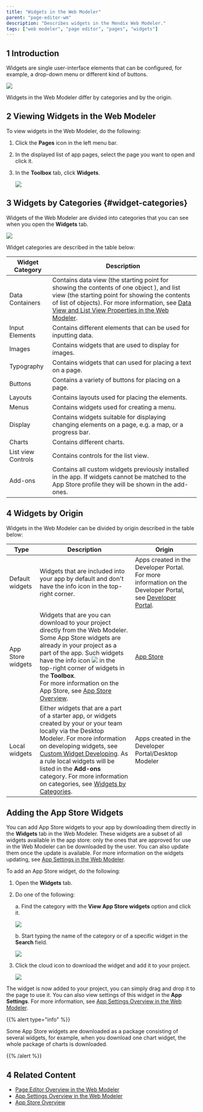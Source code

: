 ```yaml
---
title: "Widgets in the Web Modeler"
parent: "page-editor-wm"
description: "Describes widgets in the Mendix Web Modeler."
tags: ["web modeler", "page editor", "pages", "widgets"]
---
```


## 1 Introduction 

Widgets are single user-interface elements that can be configured, for example, a drop-down menu or different kind of buttons. 

![](attachments/page-editor-widgets-wm/wm-widgets-examples.png)

Widgets in the Web Modeler differ by categories and by the origin. 

## 2 Viewing Widgets in the Web Modeler

To view widgets in the Web Modeler, do the following:

1. Click the **Pages** icon in the left menu bar.

2. In the displayed list of app pages, select the page you want to open and click it.

3. In the **Toolbox** tab, click **Widgets**.

   ![](attachments/page-editor-widgets-wm/wm-toolbox-widgets.png)

## 3 Widgets by Categories {#widget-categories}

Widgets of the Web Modeler are divided into categories that you can see when you open the **Widgets** tab.

![](attachments/page-editor-widgets-wm/wm-widgets-categories.png)

Widget categories are described in the table below:

| Widget Category    | Description                                                  |
| ------------------ | ------------------------------------------------------------ |
| Data Containers    | Contains data view (the starting point for showing the contents of one object ), and list view (the starting point for showing the contents of list of objects). For more information, see [Data View and List View Properties in the Web Modeler](page-editor-data-view-list-view-wm). |
| Input Elements     | Contains different elements that can be used for inputting data. |
| Images             | Contains widgets that are used to display for images.        |
| Typography         | Contains widgets that can used for placing a text on a page. |
| Buttons            | Contains a variety of buttons for placing on a page.         |
| Layouts            | Contains layouts used for placing the elements.              |
| Menus              | Contains widgets used for creating a menu.                   |
| Display            | Contains widgets suitable for displaying changing elements on a page, e.g. a map, or a progress bar. |
| Charts             | Contains different charts.                                   |
| List view Controls | Contains controls for the list view.                         |
| Add-ons            | Contains all custom widgets previously installed in the app. If widgets cannot be matched to the App Store profile they will be shown in the add-ones. |

## 4 Widgets by Origin

Widgets in the Web Modeler can be divided by origin described in the table below:

| Type              | Description                                                  | Origin                                                       |
| ----------------- | ------------------------------------------------------------ | ------------------------------------------------------------ |
| Default widgets   | Widgets that are included into your app by default and don't have the info icon in the top-right corner. | Apps created in the Developer Portal. For more information on the Developer Portal, see [Developer Portal](https://docs.mendix.com/developerportal/). |
| App Store widgets | Widgets that are you can download to your project directly from the Web Modeler. Some App Store widgets are already in your project as a part of the app. Such widgets have the info icon ![](attachments/page-editor-widgets-wm/wm-info-icon.png) in the top-right corner of widgets in the **Toolbox**. <br />For more information on the App Store, see [App Store Overview](../../community/app-store/app-store-overview). | [App Store](https://docs.mendix.com/community/app-store/)    |
| Local widgets     | Either widgets that are a part of a starter app, or widgets created by your or your team locally via the Desktop Modeler. For more information on developing widgets, see [Custom Widget Developing](../../howto/custom-widget-development/). As a rule local widgets will be listed in the **Add-ons** category. For more information on categories, see [Widgets by Categories](#widget-categories). | Apps created in the  Developer Portal/Desktop Modeler        |

## Adding the App Store Widgets

You can add App Store widgets to your app by downloading them directly in the **Widgets** tab in the Web Modeler. These widgets are a subset of all widgets available in the app store: only the ones that are approved for use in the Web Modeler can be downloaded by the user. You can also update them once the update is available. For more information on the widgets updating, see [App Settings in the Web Modeler](app-settings-wm). 

To add an App Store widget, do the following:

1. Open the **Widgets** tab.

2. Do one of the following: 

   a. Find the category with the **View App Store widgets** option and click it.  <br />

   ![](attachments/page-editor-widgets-wm/wm-view-app-store-widgets.png)

   b.  Start typing the name of the category or of a specific widget in the **Search** field. 

   ![](attachments/page-editor-widgets-wm/wm-slider.png) 

3. Click the cloud icon to download the widget and add it to your project.

   ![](attachments/page-editor-widgets-wm/wm-app-store-download.png)

The widget is now added to your project, you can simply drag and drop it to the page to use it. You can also view settings of this widget in the **App Settings**.  For more information, see [App Settings Overview in the Web Modeler](app-settings-wm). 

{{% alert type="info" %}}

Some App Store widgets are downloaded as a package consisting of several widgets, for example, when you download one chart widget, the whole package of charts is downloaded. 

{{% /alert %}}

## 4 Related Content

* [Page Editor Overview in the Web Modeler](page-editor-wm) 
* [App Settings Overview in the Web Modeler](app-settings-wm)
* [App Store Overview](../../community/app-store/app-store-overview)